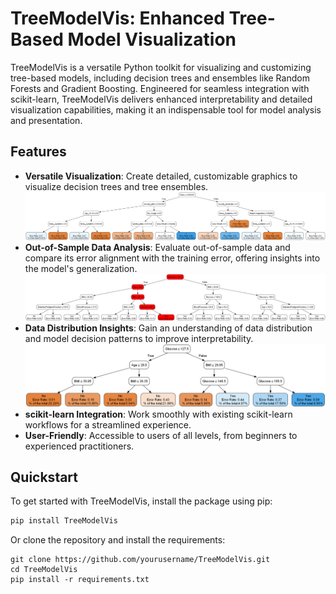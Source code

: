 # TreeModelVis: Enhanced Tree-Based Model Visualization

TreeModelVis is a versatile Python toolkit for visualizing and customizing tree-based models, including decision trees
and ensembles like Random Forests and Gradient Boosting. Engineered for seamless integration with scikit-learn,
TreeModelVis delivers enhanced interpretability and detailed visualization capabilities, making it an indispensable tool
for model analysis and presentation.

## Features

- **Versatile Visualization**: Create detailed, customizable graphics to visualize decision trees and tree ensembles.
  ![Versatile Visualization Example](graphical_output/test_TreeModel_AsthmaDiseasePrediction.png)
- **Out-of-Sample Data Analysis**: Evaluate out-of-sample data and compare its error alignment with the training error,
  offering insights into the model's generalization.
  ![Out-of-Sample Data Analysis](graphical_output/test_TreeModel_diabetes_error_test_set.png)
- **Data Distribution Insights**: Gain an understanding of data distribution and model decision patterns to improve
  interpretability.
  ![Data Distribution Insights](graphical_output/test_TreeModel_diabetes.png)
- **scikit-learn Integration**: Work smoothly with existing scikit-learn workflows for a streamlined experience.
- **User-Friendly**: Accessible to users of all levels, from beginners to experienced practitioners.

## Quickstart

To get started with TreeModelVis, install the package using pip:

```bash
pip install TreeModelVis
```

Or clone the repository and install the requirements:

```
git clone https://github.com/yourusername/TreeModelVis.git
cd TreeModelVis
pip install -r requirements.txt
```



